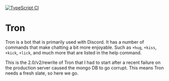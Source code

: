 [![TypeScript CI](https://github.com/4lch4/Tron/actions/workflows/typescript.yml/badge.svg)](https://github.com/4lch4/Tron/actions/workflows/typescript.yml)

# Tron

Tron is a bot that is primarily used with Discord. It has a number of commands that make chatting a
bit more enjoyable. Such as `+hug`, `+kiss`, `+kick`, `+lick`, and much more that are listed in
the help command.

This is the 2.0/v2/rewrite of Tron that I had to start after a recent failure on the production server caused the mongo DB to go corrupt. This means Tron needs a fresh slate, so here we go.
